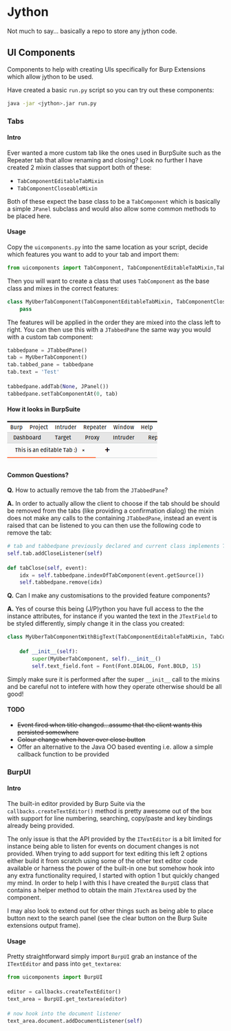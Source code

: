 # Jython

Not much to say... basically a repo to store any jython code.

## UI Components

Components to help with creating UIs specifically for Burp Extensions which allow jython to be used.

Have created a basic `run.py` script so you can try out these components:

~~~sh
java -jar <jython>.jar run.py
~~~

### Tabs

#### Intro

Ever wanted a more custom tab like the ones used in BurpSuite such as the Repeater tab that allow renaming and closing? Look no further I have created 2 mixin classes that support both of these:

* `TabComponentEditableTabMixin`
* `TabComponentCloseableMixin`

Both of these expect the base class to be a `TabComponent` which is basically a simple `JPanel` subclass and would also allow some common methods to be placed here.

#### Usage

Copy the `uicomponents.py` into the same location as your script, decide which features you want to add to your tab and import them:

~~~python
from uicomponents import TabComponent, TabComponentEditableTabMixin,TabComponentCloseableMixin 
~~~

Then you will want to create a class that uses `TabComponent` as the base class and mixes in the correct features:

~~~python
class MyUberTabComponent(TabComponentEditableTabMixin, TabComponentCloseableMixin, TabComponent):
    pass 
~~~

The features will be applied in the order they are mixed into the class left to right. You can then use this with a `JTabbedPane` the same way you would with a custom tab component:

~~~python
tabbedpane = JTabbedPane()
tab = MyUberTabComponent()
tab.tabbed_pane = tabbedpane
tab.text = 'Test'
        
tabbedpane.addTab(None, JPanel())
tabbedpane.setTabComponentAt(0, tab)
~~~

#### How it looks in BurpSuite

![Screenshot from BurpSuite](images/tab_in_burp.png)

#### Common Questions?

**Q.** How to actually remove the tab from the `JTabbedPane`?

**A.** In order to actually allow the client to choose if the tab should be should be removed from the tabs (like providing a confirmation dialog) the mixin does not make any calls to the containing `JTabbedPane`, instead an event is raised that can be listened to you can then use the following code to remove the tab:

~~~python
# tab and tabbedpane previously declared and current class implements TabComponentCloseListener
self.tab.addCloseListener(self)

def tabClose(self, event):
    idx = self.tabbedpane.indexOfTabComponent(event.getSource())
    self.tabbedpane.remove(idx)
~~~

**Q.** Can I make any customisations to the provided feature components?

**A.** Yes of course this being (J/P)ython you have full access to the the instance attributes, for instance if you wanted the text in the `JTextField` to be styled differently, simply change it in the class you created:

~~~python
class MyUberTabComponentWithBigText(TabComponentEditableTabMixin, TabComponentCloseableMixin, TabComponent):

    def __init__(self):
        super(MyUberTabComponent, self).__init__()   
        self.text_field.font = Font(Font.DIALOG, Font.BOLD, 15) 
~~~

Simply make sure it is performed after the super `__init__` call to the mixins and be careful not to intefere with how they operate otherwise should be all good!

#### TODO

* ~~Event fired when title changed...assume that the client wants this persisted somewhere~~
* ~~Colour change when hover over close button~~
* Offer an alternative to the Java OO based eventing i.e. allow a simple callback function to be provided


### BurpUI

#### Intro

The built-in editor provided by Burp Suite via the `callbacks.createTextEditor()` method is pretty awesome out of the box with support for line numbering, searching, copy/paste and key bindings already being provided. 

The only issue is that the API provided by the `ITextEditor` is a bit limited for instance being able to listen for events on document changes is not provided. When trying to add support for text editing this left 2 options either build it from scratch using some of the other text editor code available or harness the power of the built-in one but somehow hook into any extra functionality required, I started with option 1 but quickly changed my mind. In order to help I with this I have created the `BurpUI` class that contains a helper method to obtain the main `JTextArea` used by the component.

I may also look to extend out for other things such as being able to place button next to the search panel (see the clear button on the Burp Suite extensions output frame).

#### Usage

Pretty straightforward simply import `BurpUI` grab an instance of the `ITextEditor` and pass into `get_textarea`:

~~~python
from uicomponents import BurpUI

editor = callbacks.createTextEditor()
text_area = BurpUI.get_textarea(editor)

# now hook into the document listener
text_area.document.addDocumentListener(self)
~~~

